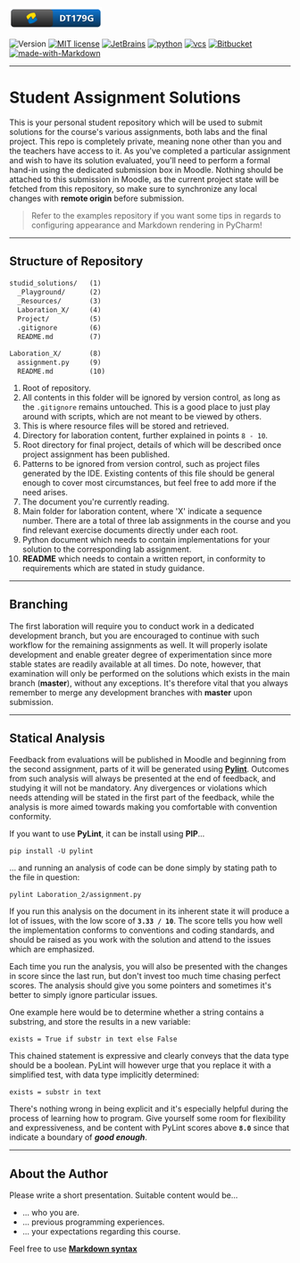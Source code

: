 [![MIUN DT179G][course_badge]](https://www.miun.se/utbildning/kursplaner-och-utbildningsplaner/Sok-kursplan/kursplan/?kursplanid=22749)

![Version](https://img.shields.io/static/v1?label=version&message=1.0&color=b34700)
[![MIT license](https://img.shields.io/badge/License-MIT-blue.svg)](LICENSE.md)
[![JetBrains][jetbrains_badge]](https://www.jetbrains.com/student/)
[![python][python_badge]](https://www.python.org/)
[![vcs][git_badge]](https://git-scm.com/)
[![Bitbucket][bitbucket_badge]](https://git-scm.com/)
[![made-with-Markdown][md_badge]](http://commonmark.org)

[course_badge]: _Resources/img/badge_miun.png
[python_badge]: https://img.shields.io/badge/-3.8-blue&style=flat?logo=python&logoWidth=20&labelColor=black&logoColor=white&color=blueviolet
[git_badge]: https://img.shields.io/badge/-Git-blue&style=flat?logo=git&logoWidth=20&labelColor=black&logoColor=white&color=blueviolet
[bitbucket_badge]: https://img.shields.io/badge/-Bitbucket-blue&style=flat?logo=Bitbucket&logoWidth=20&labelColor=black&logoColor=white&color=blueviolet
[md_badge]: https://img.shields.io/badge/-Markdown-blue&style=flat?logo=markdown&logoWidth=20&labelColor=black&logoColor=white&color=blueviolet
[jetbrains_badge]: https://img.shields.io/badge/-PyCharm-blue&style=flat?logo=jetbrains&logoWidth=20&labelColor=black&logoColor=white&color=blue


-----------

# Student Assignment Solutions
This is your personal student repository which will be used to submit solutions for the course's 
various assignments, both labs and the final project. This repo is completely private, meaning none 
other than you and the teachers have access to it. As you've completed a particular assignment and 
wish to have its solution evaluated, you'll need to perform a formal hand-in using the dedicated 
submission box in Moodle. Nothing should be attached to this submission in Moodle, as the current 
project state will be fetched from this repository, so make sure to synchronize any local changes 
with **remote origin** before submission.

> Refer to the examples repository if you want some tips in regards to configuring appearance and
Markdown rendering in PyCharm!

-------

## Structure of Repository

````
studid_solutions/   (1)
  _Playground/      (2)
  _Resources/       (3)
  Laboration_X/     (4)
  Project/          (5)
  .gitignore        (6)
  README.md         (7)
````

````
Laboration_X/       (8)
  assignment.py     (9)
  README.md         (10)
````

1. Root of repository.
3. All contents in this folder will be ignored by version control, as long as the ``.gitignore`` 
remains untouched. This is a good place to just play around with scripts, which are not meant to be viewed by others.
3. This is where resource files will be stored and retrieved.
4. Directory for laboration content, further explained in points ``8 - 10``. 
5. Root directory for final project, details of which will be described once project assignment has 
been published.
6. Patterns to be ignored from version control, such as project files generated by the IDE. Existing 
contents of this file should be general enough to cover most circumstances, but feel free to add 
more if the need arises.
7. The document you're currently reading.
8. Main folder for laboration content, where 'X' indicate a sequence number. There are a total of 
three lab assignments in the course and you find relevant exercise documents directly under each root.
9. Python document which needs to contain implementations for your solution to the corresponding lab 
assignment.
10. **README** which needs to contain a written report, in conformity to requirements which are 
stated in study guidance. 


--------------

## Branching
The first laboration will require you to conduct work in a dedicated development branch, but you are 
encouraged to continue with such workflow for the remaining assignments as well. It will properly 
isolate development and enable greater degree of experimentation since more stable states are 
readily available at all times. Do note, however, that examination will only be performed on the
solutions which exists in the main branch (**master**), without any exceptions. It's therefore vital
that you always remember to merge any development branches with **master** upon submission.


--------------

## Statical Analysis
Feedback from evaluations will be published in Moodle and beginning from the second assignment, 
parts of it will be generated using [**Pylint**](https://www.pylint.org/). Outcomes from such 
analysis will always be presented at the end of feedback, and studying it will not be mandatory. Any
divergences or violations which needs attending will be stated in the first part of the feedback, 
while the analysis is more aimed towards making you comfortable with convention conformity.

If you want to use **PyLint**, it can be install using **PIP**...

````
pip install -U pylint
````

... and running an analysis of code can be done simply by stating path to the file in question:

````
pylint Laboration_2/assignment.py
````

If you run this analysis on the document in its inherent state it will produce a lot of issues, with
the low score of **``3.33 / 10``**. The score tells you how well the implementation conforms to 
conventions and coding standards, and should be raised as you work with the solution and attend to 
the issues which are emphasized. 

Each time you run the analysis, you will also be presented with the changes in score since the last 
run, but don't invest too much time chasing perfect scores. The analysis should give you some 
pointers and sometimes it's better to simply ignore particular issues. 

One example here would be to determine whether a string contains a substring, and store the results
in a new variable:

````
exists = True if substr in text else False
````

This chained statement is expressive and clearly conveys that the data type should be a boolean. 
PyLint will however urge that you replace it with a simplified test, with data type implicitly 
determined:

````
exists = substr in text
````

There's nothing wrong in being explicit and it's especially helpful during the process of learning 
how to program. Give yourself some room for flexibility and expressiveness, and be content with 
PyLint scores above **``8.0``** since that indicate a boundary of _**good enough**_. 

-------------

## About the Author
Please write a short presentation. Suitable content would be...

- ... who you are.
- ... previous programming experiences.
- ... your expectations regarding this course.

Feel free to use [**Markdown syntax**](https://github.com/adam-p/markdown-here/wiki/Markdown-Cheatsheet)